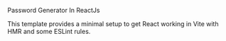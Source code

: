 Password Generator In ReactJs

This template provides a minimal setup to get React working in Vite with HMR and some ESLint rules.
